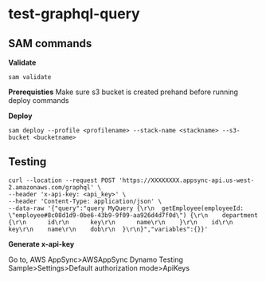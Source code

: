 # test-graphql-query
## SAM commands

**Validate**
```
sam validate
```

**Prerequisties**
Make sure s3 bucket is created prehand before running deploy commands

**Deploy**
```
sam deploy --profile <profilename> --stack-name <stackname> --s3-bucket <bucketname>
```

## Testing

```
curl --location --request POST 'https://XXXXXXXX.appsync-api.us-west-2.amazonaws.com/graphql' \
--header 'x-api-key: <api_key>' \
--header 'Content-Type: application/json' \
--data-raw '{"query":"query MyQuery {\r\n  getEmployee(employeeId: \"employee#8c08d1d9-0be6-43b9-9f09-aa926d4d7f0d\") {\r\n    department {\r\n      id\r\n      key\r\n      name\r\n    }\r\n    id\r\n    key\r\n    name\r\n    dob\r\n  }\r\n}","variables":{}}'
```

**Generate x-api-key** 

Go to, AWS AppSync>AWSAppSync Dynamo Testing Sample>Settings>Default authorization mode>ApiKeys




